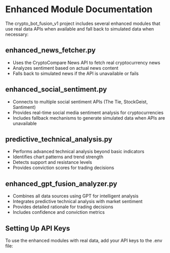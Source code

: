# Enhanced Module Documentation

The crypto_bot_fusion_v1 project includes several enhanced modules that use real data APIs when available and fall back to simulated data when necessary:

## enhanced_news_fetcher.py
- Uses the CryptoCompare News API to fetch real cryptocurrency news
- Analyzes sentiment based on actual news content
- Falls back to simulated news if the API is unavailable or fails

## enhanced_social_sentiment.py
- Connects to multiple social sentiment APIs (The Tie, StockGeist, Santiment)
- Provides real-time social media sentiment analysis for cryptocurrencies
- Includes fallback mechanisms to generate simulated data when APIs are unavailable

## predictive_technical_analysis.py
- Performs advanced technical analysis beyond basic indicators
- Identifies chart patterns and trend strength
- Detects support and resistance levels
- Provides conviction scores for trading decisions

## enhanced_gpt_fusion_analyzer.py
- Combines all data sources using GPT for intelligent analysis
- Integrates predictive technical analysis with market sentiment
- Provides detailed rationale for trading decisions
- Includes confidence and conviction metrics

## Setting Up API Keys

To use the enhanced modules with real data, add your API keys to the .env file: